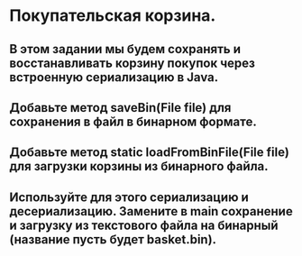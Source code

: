 # Покупательская корзина.

## В этом задании мы будем сохранять и восстанавливать корзину покупок через встроенную сериализацию в Java.

## Добавьте метод saveBin(File file) для сохранения в файл в бинарном формате.

## Добавьте метод static loadFromBinFile(File file) для загрузки корзины из бинарного файла.

## Используйте для этого сериализацию и десериализацию. Замените в main сохранение и загрузку из текстового файла на бинарный (название пусть будет basket.bin).